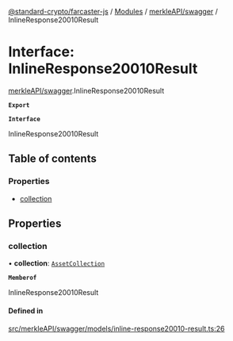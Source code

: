 [@standard-crypto/farcaster-js](../README.md) / [Modules](../modules.md) / [merkleAPI/swagger](../modules/merkleAPI_swagger.md) / InlineResponse20010Result

# Interface: InlineResponse20010Result

[merkleAPI/swagger](../modules/merkleAPI_swagger.md).InlineResponse20010Result

**`Export`**

**`Interface`**

InlineResponse20010Result

## Table of contents

### Properties

- [collection](merkleAPI_swagger.InlineResponse20010Result.md#collection)

## Properties

### collection

• **collection**: [`AssetCollection`](merkleAPI_swagger.AssetCollection.md)

**`Memberof`**

InlineResponse20010Result

#### Defined in

[src/merkleAPI/swagger/models/inline-response20010-result.ts:26](https://github.com/standard-crypto/farcaster-js/blob/main/src/merkleAPI/swagger/models/inline-response20010-result.ts#L26)
